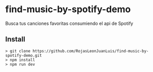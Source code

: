 # find-music-by-spotify-demo
Busca tus canciones favoritas consumiendo el api de Spotify
## Install
```
> git clone https://github.com/RojasLeonJuanLuis/find-music-by-spotify-demo.git
> npm install
> npm run dev
```
